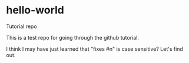 # hello-world
Tutorial repo

This is a test repo for going through the github tutorial.

I think I may have just learned that "fixes #n" is case sensitive?  Let's find out.
